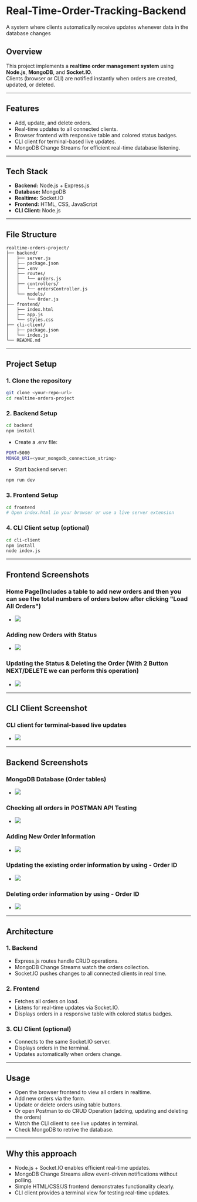 # Real-Time-Order-Tracking-Backend

A system where clients automatically receive updates whenever data in the database changes

## Overview
This project implements a **realtime order management system** using **Node.js**, **MongoDB**, and **Socket.IO**.  
Clients (browser or CLI) are notified instantly when orders are created, updated, or deleted.

---

## Features
- Add, update, and delete orders.
- Real-time updates to all connected clients.
- Browser frontend with responsive table and colored status badges.
- CLI client for terminal-based live updates.
- MongoDB Change Streams for efficient real-time database listening.

---

## Tech Stack
- **Backend:** Node.js + Express.js
- **Database:** MongoDB
- **Realtime:** Socket.IO
- **Frontend:** HTML, CSS, JavaScript
- **CLI Client:** Node.js

---

## File Structure
```plaintext
realtime-orders-project/
├── backend/
│   ├── server.js
│   ├── package.json
│   ├── .env
│   ├── routes/
│   │   └── orders.js
│   ├── controllers/
│   │   └── ordersController.js
│   └── models/
│       └── Order.js
├── frontend/
│   ├── index.html
│   ├── app.js
│   └── styles.css
├── cli-client/
│   ├── package.json
│   └── index.js
└── README.md
```

---

## Project Setup

### 1. Clone the repository
```bash
git clone <your-repo-url>
cd realtime-orders-project
```

### 2. Backend Setup
```bash
cd backend
npm install
```
- Create a .env file:
```bash
PORT=5000
MONGO_URI=<your_mongodb_connection_string>
```
- Start backend server:
```bash
npm run dev
```

### 3. Frontend Setup
```bash
cd frontend
# Open index.html in your browser or use a live server extension
```

### 4. CLI Client setup (optional)
```bash
cd cli-client
npm install
node index.js
```

---

## Frontend Screenshots

### Home Page(Includes a table to add new orders and then you can see the total numbers of orders below after clicking "Load All Orders")
- ![](./Screenshots/Frontend/Homepage.png)

### Adding new Orders with Status
- ![](./Screenshots/Frontend/Adding.png)

### Updating the Status & Deleting the Order (With 2 Button NEXT/DELETE we can perform this operation)
- ![](./Screenshots/Frontend/UpdatingDeleting.png)

---

## CLI Client Screenshot
### CLI client for terminal-based live updates
- ![](./Screenshots/CLI/cli.png)

---

## Backend Screenshots

### MongoDB Database (Order tables)
- ![](./Screenshots/Backend/mongo.png)

### Checking all orders in POSTMAN API Testing
- ![](./Screenshots/Backend/get.png)

### Adding New Order Information
- ![](./Screenshots/Backend/add.png)

### Updating the existing order information by using - Order ID
- ![](./Screenshots/Backend/update.png)

### Deleting order information by using - Order ID
- ![](./Screenshots/Backend/delete.png)
---

## Architecture
### 1. Backend
- Express.js routes handle CRUD operations.
- MongoDB Change Streams watch the orders collection.
- Socket.IO pushes changes to all connected clients in real time.

### 2. Frontend
- Fetches all orders on load.
- Listens for real-time updates via Socket.IO.
- Displays orders in a responsive table with colored status badges.

### 3. CLI Client (optional)
- Connects to the same Socket.IO server.
- Displays orders in the terminal.
- Updates automatically when orders change.

---

## Usage
- Open the browser frontend to view all orders in realtime.
- Add new orders via the form.
- Update or delete orders using table buttons.
- Or open Postman to do CRUD Operation (adding, updating and deleting the orders)
- Watch the CLI client to see live updates in terminal.
- Check MongoDB to retrive the database.

---

## Why this approach
- Node.js + Socket.IO enables efficient real-time updates.
- MongoDB Change Streams allow event-driven notifications without polling.
- Simple HTML/CSS/JS frontend demonstrates functionality clearly.
- CLI client provides a terminal view for testing real-time updates.

